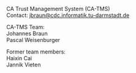CA Trust Management System (CA-TMS) <br>
Contact: jbraun@cdc.informatik.tu-darmstadt.de <br>


CA-TMS Team: <br>
Johannes Braun <br>
Pascal Weisenburger <br>

Former team members: <br>
Haixin Cai <br>
Jannik Vieten <br>
